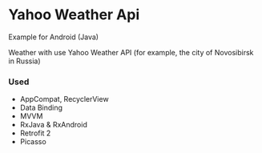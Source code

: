 # Yahoo Weather Api
Example for Android (Java)

 Weather with use Yahoo Weather API (for example, the city of Novosibirsk in Russia)
 
### Used
* AppCompat, RecyclerView
* Data Binding
* MVVM
* RxJava & RxAndroid
* Retrofit 2
* Picasso
